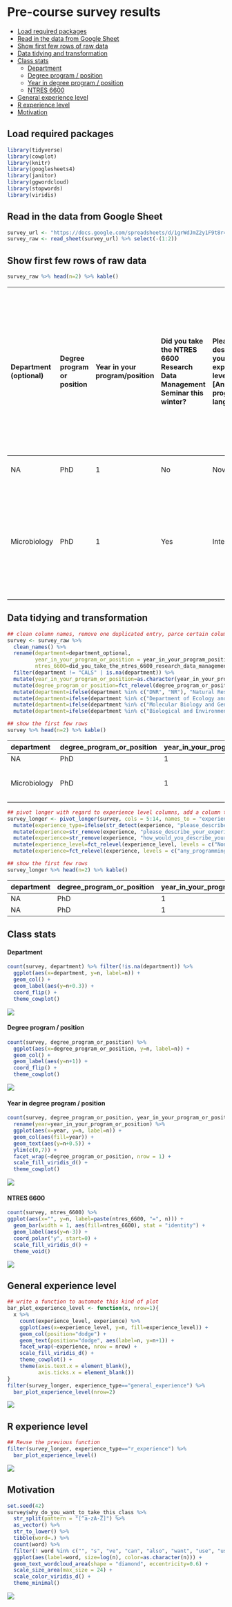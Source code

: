 Pre-course survey results
================

-   [Load required packages](#load-required-packages)
-   [Read in the data from Google Sheet](#read-in-the-data-from-google-sheet)
-   [Show first few rows of raw data](#show-first-few-rows-of-raw-data)
-   [Data tidying and transformation](#data-tidying-and-transformation)
-   [Class stats](#class-stats)
    -   [Department](#department)
    -   [Degree program / position](#degree-program-position)
    -   [Year in degree program / position](#year-in-degree-program-position)
    -   [NTRES 6600](#ntres-6600)
-   [General experience level](#general-experience-level)
-   [R experience level](#r-experience-level)
-   [Motivation](#motivation)

Load required packages
----------------------

``` r
library(tidyverse)
library(cowplot)
library(knitr)
library(googlesheets4)
library(janitor)
library(ggwordcloud)
library(stopwords)
library(viridis)
```

Read in the data from Google Sheet
----------------------------------

``` r
survey_url <- "https://docs.google.com/spreadsheets/d/1grWdJmZ2y1F9t8r4W_jtxcKVXu59JO9yeT5fmKMpY8k/edit#gid=1474005795"
survey_raw <- read_sheet(survey_url) %>% select(-(1:2))
```

Show first few rows of raw data
-------------------------------

``` r
survey_raw %>% head(n=2) %>% kable()
```

| Department (optional) | Degree program or position | Year in your program/position | Did you take the NTRES 6600 Research Data Management Seminar this winter? | Please describe your experience level with \[Any programming language\] | Please describe your experience level with \[R\] | Please describe your experience level with \[RStudio\] | Please describe your experience level with \[tidyverse packages in R\] | Please describe your experience level with \[R Markdown\] | Please describe your experience level with \[Git and GitHub\] | How would you describe your experience level with performing the following tasks in R: \[Data wrangling\] | How would you describe your experience level with performing the following tasks in R: \[Data visualization\] | How would you describe your experience level with performing the following tasks in R: \[Data analysis\] | How would you describe your experience level with performing the following tasks in R: \[Programming\] | Why do you want to take this class?                                                                                                   | In addition to the topics listed in the syllabus, are there any other topics you would like to see covered in this class? (We can't guarantee to accommodate all of your requests, but will try our best when planning the course) | Any other comments or suggestions? |
|:----------------------|:---------------------------|:------------------------------|:--------------------------------------------------------------------------|:------------------------------------------------------------------------|:-------------------------------------------------|:-------------------------------------------------------|:-----------------------------------------------------------------------|:----------------------------------------------------------|:--------------------------------------------------------------|:----------------------------------------------------------------------------------------------------------|:--------------------------------------------------------------------------------------------------------------|:---------------------------------------------------------------------------------------------------------|:-------------------------------------------------------------------------------------------------------|:--------------------------------------------------------------------------------------------------------------------------------------|:-----------------------------------------------------------------------------------------------------------------------------------------------------------------------------------------------------------------------------------|:-----------------------------------|
| NA                    | PhD                        | 1                             | No                                                                        | Novice                                                                  | Novice                                           | Novice                                                 | None                                                                   | None                                                      | None                                                          | Novice                                                                                                    | Novice                                                                                                        | Novice                                                                                                   | Novice                                                                                                 | Single cell genomics data analysis                                                                                                    | NA                                                                                                                                                                                                                                 | NA                                 |
| Microbiology          | PhD                        | 1                             | Yes                                                                       | Intermediate                                                            | Novice                                           | Novice                                                 | Novice                                                                 | Novice                                                    | Novice                                                        | Novice                                                                                                    | Novice                                                                                                        | Novice                                                                                                   | Novice                                                                                                 | To improve my data analysis skills, learn to use GitHub, and improve my general programming skills (learn a new programming language) | NA                                                                                                                                                                                                                                 | NA                                 |

Data tidying and transformation
-------------------------------

``` r
## clean column names, remove one duplicated entry, parce certain columns, factor relevel the degree program column, and clean the department column
survey <- survey_raw %>% 
  clean_names() %>%
  rename(department=department_optional, 
         year_in_your_program_or_position = year_in_your_program_position, 
         ntres_6600=did_you_take_the_ntres_6600_research_data_management_seminar_this_winter) %>%
  filter(department != "CALS" | is.na(department)) %>%
  mutate(year_in_your_program_or_position=as.character(year_in_your_program_or_position)) %>%
  mutate(degree_program_or_position=fct_relevel(degree_program_or_position, levels = c("Bachelor", "Master", "PhD", "Postdoc", "Faculty"))) %>%
  mutate(department=ifelse(department %in% c("DNR", "NR"), "Natural Resources", department)) %>%
  mutate(department=ifelse(department %in% c("Department of Ecology and Evolutionary Biology"), "EEB", department)) %>%
  mutate(department=ifelse(department %in% c("Molecular Biology and Genetics", "Molecular biology and genetics (MBG)"), "MBG", department)) %>%
  mutate(department=ifelse(department %in% c("Biological and Environmental Engineering"), "BEE", department))

## show the first few rows
survey %>% head(n=2) %>% kable()
```

| department   | degree\_program\_or\_position | year\_in\_your\_program\_or\_position | ntres\_6600 | please\_describe\_your\_experience\_level\_with\_any\_programming\_language | please\_describe\_your\_experience\_level\_with\_r | please\_describe\_your\_experience\_level\_with\_r\_studio | please\_describe\_your\_experience\_level\_with\_tidyverse\_packages\_in\_r | please\_describe\_your\_experience\_level\_with\_r\_markdown | please\_describe\_your\_experience\_level\_with\_git\_and\_git\_hub | how\_would\_you\_describe\_your\_experience\_level\_with\_performing\_the\_following\_tasks\_in\_r\_data\_wrangling | how\_would\_you\_describe\_your\_experience\_level\_with\_performing\_the\_following\_tasks\_in\_r\_data\_visualization | how\_would\_you\_describe\_your\_experience\_level\_with\_performing\_the\_following\_tasks\_in\_r\_data\_analysis | how\_would\_you\_describe\_your\_experience\_level\_with\_performing\_the\_following\_tasks\_in\_r\_programming | why\_do\_you\_want\_to\_take\_this\_class                                                                                             | in\_addition\_to\_the\_topics\_listed\_in\_the\_syllabus\_are\_there\_any\_other\_topics\_you\_would\_like\_to\_see\_covered\_in\_this\_class\_we\_cant\_guarantee\_to\_accommodate\_all\_of\_your\_requests\_but\_will\_try\_our\_best\_when\_planning\_the\_course | any\_other\_comments\_or\_suggestions |
|:-------------|:------------------------------|:--------------------------------------|:------------|:----------------------------------------------------------------------------|:---------------------------------------------------|:-----------------------------------------------------------|:----------------------------------------------------------------------------|:-------------------------------------------------------------|:--------------------------------------------------------------------|:--------------------------------------------------------------------------------------------------------------------|:------------------------------------------------------------------------------------------------------------------------|:-------------------------------------------------------------------------------------------------------------------|:----------------------------------------------------------------------------------------------------------------|:--------------------------------------------------------------------------------------------------------------------------------------|:---------------------------------------------------------------------------------------------------------------------------------------------------------------------------------------------------------------------------------------------------------------------|:--------------------------------------|
| NA           | PhD                           | 1                                     | No          | Novice                                                                      | Novice                                             | Novice                                                     | None                                                                        | None                                                         | None                                                                | Novice                                                                                                              | Novice                                                                                                                  | Novice                                                                                                             | Novice                                                                                                          | Single cell genomics data analysis                                                                                                    | NA                                                                                                                                                                                                                                                                   | NA                                    |
| Microbiology | PhD                           | 1                                     | Yes         | Intermediate                                                                | Novice                                             | Novice                                                     | Novice                                                                      | Novice                                                       | Novice                                                              | Novice                                                                                                              | Novice                                                                                                                  | Novice                                                                                                             | Novice                                                                                                          | To improve my data analysis skills, learn to use GitHub, and improve my general programming skills (learn a new programming language) | NA                                                                                                                                                                                                                                                                   | NA                                    |

``` r
## pivot longer with regard to experience level columns, add a column to differentiate general vs. r experience, shorten some strings, and factor relevel the experience level column
survey_longer <- pivot_longer(survey, cols = 5:14, names_to = "experience",  values_to = "experience_level") %>%
  mutate(experience_type=ifelse(str_detect(experience, "please_describe_your_experience_level_with_"), "general_experience", "r_experience")) %>%
  mutate(experience=str_remove(experience, "please_describe_your_experience_level_with_")) %>%
  mutate(experience=str_remove(experience, "how_would_you_describe_your_experience_level_with_performing_the_following_tasks_in_r_")) %>%
  mutate(experience_level=fct_relevel(experience_level, levels = c("None", "Novice", "Intermediate", "Advanced"))) %>%
  mutate(experience=fct_relevel(experience, levels = c("any_programming_language", "r", "r_studio", "tidyverse_packages_in_r", "r_markdown", "git_and_git_hub", "data_wrangling", "data_visualization", "data_analysis", "programming")))

## show the first few rows
survey_longer %>% head(n=2) %>% kable()
```

| department | degree\_program\_or\_position | year\_in\_your\_program\_or\_position | ntres\_6600 | why\_do\_you\_want\_to\_take\_this\_class | in\_addition\_to\_the\_topics\_listed\_in\_the\_syllabus\_are\_there\_any\_other\_topics\_you\_would\_like\_to\_see\_covered\_in\_this\_class\_we\_cant\_guarantee\_to\_accommodate\_all\_of\_your\_requests\_but\_will\_try\_our\_best\_when\_planning\_the\_course | any\_other\_comments\_or\_suggestions | experience                 | experience\_level | experience\_type    |
|:-----------|:------------------------------|:--------------------------------------|:------------|:------------------------------------------|:---------------------------------------------------------------------------------------------------------------------------------------------------------------------------------------------------------------------------------------------------------------------|:--------------------------------------|:---------------------------|:------------------|:--------------------|
| NA         | PhD                           | 1                                     | No          | Single cell genomics data analysis        | NA                                                                                                                                                                                                                                                                   | NA                                    | any\_programming\_language | Novice            | general\_experience |
| NA         | PhD                           | 1                                     | No          | Single cell genomics data analysis        | NA                                                                                                                                                                                                                                                                   | NA                                    | r                          | Novice            | general\_experience |

Class stats
-----------

#### Department

``` r
count(survey, department) %>% filter(!is.na(department)) %>% 
  ggplot(aes(x=department, y=n, label=n)) +
  geom_col() +
  geom_label(aes(y=n+0.3)) +
  coord_flip() +
  theme_cowplot()
```

![](pre_course_survey_results_files/figure-markdown_github/unnamed-chunk-5-1.png)

#### Degree program / position

``` r
count(survey, degree_program_or_position) %>%
  ggplot(aes(x=degree_program_or_position, y=n, label=n)) +
  geom_col() +
  geom_label(aes(y=n+1)) +
  coord_flip() +
  theme_cowplot()
```

![](pre_course_survey_results_files/figure-markdown_github/unnamed-chunk-6-1.png)

#### Year in degree program / position

``` r
count(survey, degree_program_or_position, year_in_your_program_or_position) %>%
  rename(year=year_in_your_program_or_position) %>%
  ggplot(aes(x=year, y=n, label=n)) +
  geom_col(aes(fill=year)) +
  geom_text(aes(y=n+0.5)) +
  ylim(c(0,7)) +
  facet_wrap(~degree_program_or_position, nrow = 1) +
  scale_fill_viridis_d() +
  theme_cowplot()
```

![](pre_course_survey_results_files/figure-markdown_github/unnamed-chunk-7-1.png)

#### NTRES 6600

``` r
count(survey, ntres_6600) %>%
ggplot(aes(x="", y=n, label=paste(ntres_6600, "=", n))) +
  geom_bar(width = 1, aes(fill=ntres_6600), stat = "identity") +
  geom_label(aes(y=n-3)) +
  coord_polar("y", start=0) +
  scale_fill_viridis_d() +
  theme_void()
```

![](pre_course_survey_results_files/figure-markdown_github/unnamed-chunk-8-1.png)

General experience level
------------------------

``` r
## write a function to automate this kind of plot
bar_plot_experience_level <- function(x, nrow=1){
  x %>%
    count(experience_level, experience) %>%
    ggplot(aes(x=experience_level, y=n, fill=experience_level)) +
    geom_col(position="dodge") +
    geom_text(position="dodge", aes(label=n, y=n+1)) +
    facet_wrap(~experience, nrow = nrow) +
    scale_fill_viridis_d() +
    theme_cowplot() +
    theme(axis.text.x = element_blank(),
          axis.ticks.x = element_blank())
}
filter(survey_longer, experience_type=="general_experience") %>%
  bar_plot_experience_level(nrow=2)
```

![](pre_course_survey_results_files/figure-markdown_github/unnamed-chunk-9-1.png)

R experience level
------------------

``` r
## Reuse the previous function
filter(survey_longer, experience_type=="r_experience") %>%
  bar_plot_experience_level()
```

![](pre_course_survey_results_files/figure-markdown_github/unnamed-chunk-10-1.png)

Motivation
----------

``` r
set.seed(42)
survey$why_do_you_want_to_take_this_class %>%
  str_split(pattern = "[^a-zA-Z]") %>%
  as_vector() %>%
  str_to_lower() %>%
  tibble(word=.) %>%
  count(word) %>%
  filter(! word %in% c("", "s", "ve", "can", "also", "want", "use", "used", "know", "even", "like", "get", "using", "around", stopwords(language = "english")), n>1) %>%
  ggplot(aes(label=word, size=log(n), color=as.character(n))) +
  geom_text_wordcloud_area(shape = "diamond", eccentricity=0.6) +
  scale_size_area(max_size = 24) +
  scale_color_viridis_d() +
  theme_minimal()
```

![](pre_course_survey_results_files/figure-markdown_github/unnamed-chunk-11-1.png)
